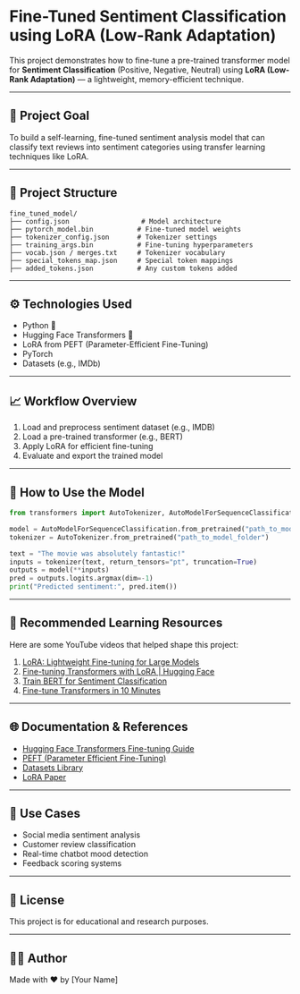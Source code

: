 
# Fine-Tuned Sentiment Classification using LoRA (Low-Rank Adaptation)

This project demonstrates how to fine-tune a pre-trained transformer model for **Sentiment Classification** (Positive, Negative, Neutral) using **LoRA (Low-Rank Adaptation)** — a lightweight, memory-efficient technique.

---

## 📌 Project Goal

To build a self-learning, fine-tuned sentiment analysis model that can classify text reviews into sentiment categories using transfer learning techniques like LoRA.

---

## 📂 Project Structure

```
fine_tuned_model/
├── config.json                  # Model architecture
├── pytorch_model.bin           # Fine-tuned model weights
├── tokenizer_config.json       # Tokenizer settings
├── training_args.bin           # Fine-tuning hyperparameters
├── vocab.json / merges.txt     # Tokenizer vocabulary
├── special_tokens_map.json     # Special token mappings
├── added_tokens.json           # Any custom tokens added
```

---

## ⚙️ Technologies Used

- Python 🐍
- Hugging Face Transformers 🤗
- LoRA from PEFT (Parameter-Efficient Fine-Tuning)
- PyTorch
- Datasets (e.g., IMDb)

---

## 📈 Workflow Overview

1. Load and preprocess sentiment dataset (e.g., IMDB)
2. Load a pre-trained transformer (e.g., BERT)
3. Apply LoRA for efficient fine-tuning
4. Evaluate and export the trained model

---

## 🚀 How to Use the Model

```python
from transformers import AutoTokenizer, AutoModelForSequenceClassification

model = AutoModelForSequenceClassification.from_pretrained("path_to_model_folder")
tokenizer = AutoTokenizer.from_pretrained("path_to_model_folder")

text = "The movie was absolutely fantastic!"
inputs = tokenizer(text, return_tensors="pt", truncation=True)
outputs = model(**inputs)
pred = outputs.logits.argmax(dim=-1)
print("Predicted sentiment:", pred.item())
```

---

## 🎥 Recommended Learning Resources

Here are some YouTube videos that helped shape this project:

1. [LoRA: Lightweight Fine-tuning for Large Models](https://youtu.be/rpHpuk9sEao?si=AJFSO7knObXIi3ax)
2. [Fine-tuning Transformers with LoRA | Hugging Face](https://youtu.be/gqvFmK7LpDo?si=5M5UAIZO6VRw9-YZ)
3. [Train BERT for Sentiment Classification](https://youtu.be/mMWLtsAxmiY?si=uK2xnkB8i2e2HlcG)
4. [Fine-tune Transformers in 10 Minutes](https://youtu.be/5Of7Vy43HKE?si=iX2uN7qVXDCaqe7P)

---

## 🌐 Documentation & References

- [Hugging Face Transformers Fine-tuning Guide](https://huggingface.co/docs/transformers/training)
- [PEFT (Parameter Efficient Fine-Tuning)](https://github.com/huggingface/peft)
- [Datasets Library](https://huggingface.co/docs/datasets/index)
- [LoRA Paper](https://arxiv.org/abs/2106.09685)

---

## 🧠 Use Cases

- Social media sentiment analysis
- Customer review classification
- Real-time chatbot mood detection
- Feedback scoring systems

---

## 📜 License

This project is for educational and research purposes.

---

## 🙋‍♂️ Author

Made with ❤️ by [Your Name]
